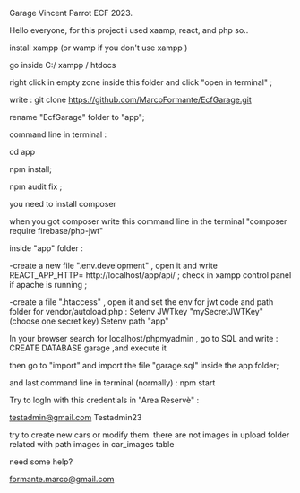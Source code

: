 
Garage Vincent Parrot ECF 2023.

Hello everyone, for this project i used xaamp, react, and php
so..
 
install xampp (or wamp if you don't use xampp )

go inside C:/ xampp / htdocs

right click in empty zone inside this folder and click  "open in terminal" ;

write : git clone https://github.com/MarcoFormante/EcfGarage.git

rename "EcfGarage" folder to "app";

command line in terminal : 

cd app

npm install;

npm audit fix ;

you need to install composer 

when you got composer write this command line in the terminal "composer require firebase/php-jwt"

inside "app" folder :

-create a new file ".env.development" , open it and write REACT_APP_HTTP= http://localhost/app/api/ ;
check in xampp control panel if apache is running ;

-create a file ".htaccess" , open it and  set the env for jwt code and path folder for vendor/autoload.php :
Setenv JWTkey "mySecretJWTKey" (choose one secret key)
Setenv path "app"


In your browser search for localhost/phpmyadmin , go to SQL and write : CREATE DATABASE garage ,and execute it

then go to "import" and import the file "garage.sql" inside the app folder;

and last command line in terminal (normally) : npm start


Try to logIn with this credentials in "Area Reservè" :

testadmin@gmail.com	
Testadmin23

try to create new cars or modify them.
there are not images in upload folder related with path images in car_images table

need some help? 

formante.marco@gmail.com
